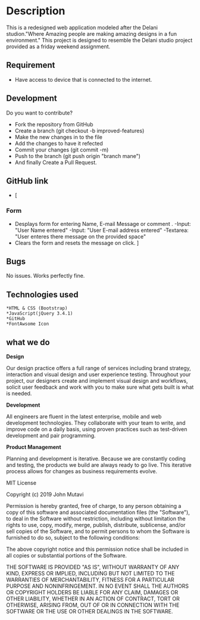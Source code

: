 # Description 
This is a redesigned web application modeled after the Delani studion."Where Amazing people are making amazing designs in a fun environment."
This project is designed to resemble the Delani studio project provided as a friday weekend assignment.
## Requirement
* Have access to device that is connected to the internet. 
## Development 
Do you want to contribute?
* Fork the repository from GitHub
* Create a branch (git checkout -b improved-features) 
* Make the new changes in to the file
* Add the changes to have it refected
* Commit your changes (git commit -m)
* Push to the branch (git push origin "branch mane")
* And finally Create a Pull Request. 

## GitHub link
* [ 
### Form 
* Desplays form for entering Name, E-mail Message or comment .
  -Input: "User Name entered"
  -Input: "User E-mail address entered"
  -Textarea: "User enteres there message on the provided space"
* Clears the form and resets the message on click.
                    ]
## Bugs
No issues. Works perfectly fine.


## Technologies used
    *HTML & CSS (Bootstrap)
    *JavaScript(jQuery 3.4.1)
    *GitHub
    *FontAwsome Icon
## what we do

**Design**

Our design practice offers a full range of services including brand strategy, interaction and visual design and user experience testing.
Throughout your project, our designers create and implement visual design and workflows, solicit user feedback and work with you to make sure what gets built is what is needed.

**Development**

All engineers are fluent in the latest enterprise, mobile and web development technologies.
They collaborate with your team to write, and improve code on a daily basis, using proven practices such as test-driven development and pair programming.

**Product Management**

Planning and development is iterative. Because we are constantly coding and testing, the products we build are always ready to go live. 
This iterative process allows for changes as business requirements evolve.

MIT License

Copyright (c) 2019 John Mutavi

Permission is hereby granted, free of charge, to any person obtaining a copy
of this software and associated documentation files (the "Software"), to deal
in the Software without restriction, including without limitation the rights
to use, copy, modify, merge, publish, distribute, sublicense, and/or sell
copies of the Software, and to permit persons to whom the Software is
furnished to do so, subject to the following conditions:

The above copyright notice and this permission notice shall be included in all
copies or substantial portions of the Software.

THE SOFTWARE IS PROVIDED "AS IS", WITHOUT WARRANTY OF ANY KIND, EXPRESS OR
IMPLIED, INCLUDING BUT NOT LIMITED TO THE WARRANTIES OF MERCHANTABILITY,
FITNESS FOR A PARTICULAR PURPOSE AND NONINFRINGEMENT. IN NO EVENT SHALL THE
AUTHORS OR COPYRIGHT HOLDERS BE LIABLE FOR ANY CLAIM, DAMAGES OR OTHER
LIABILITY, WHETHER IN AN ACTION OF CONTRACT, TORT OR OTHERWISE, ARISING FROM,
OUT OF OR IN CONNECTION WITH THE SOFTWARE OR THE USE OR OTHER DEALINGS IN THE
SOFTWARE.





